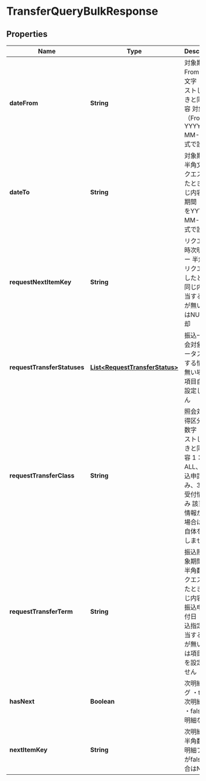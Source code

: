 
# TransferQueryBulkResponse

## Properties
Name | Type | Description | Notes
------------ | ------------- | ------------- | -------------
**dateFrom** | **String** | 対象期間From 半角文字 リクエストしたときと同じ内容 対象期間（From）をYYYY-MM-DD形式で設定  |  [optional]
**dateTo** | **String** | 対象期間To 半角文字 リクエストしたときと同じ内容 対象期間（To）をYYYY-MM-DD形式で設定  |  [optional]
**requestNextItemKey** | **String** | リクエスト時次明細キー 半角数字 リクエストしたときと同じ内容 該当する情報が無い場合はNULLを返却  |  [optional]
**requestTransferStatuses** | [**List&lt;RequestTransferStatus&gt;**](RequestTransferStatus.md) | 振込一括照会対象ステータス 該当する情報が無い場合は項目自体を設定しません  |  [optional]
**requestTransferClass** | **String** | 照会対象取得区分 半角数字 リクエストしたときと同じ内容 1：ALL、2：振込申請のみ、3：振込受付情報のみ 該当する情報が無い場合は項目自体を設定しません  |  [optional]
**requestTransferTerm** | **String** | 振込照会対象期間区分 半角数字 リクエストしたときと同じ内容 1：振込申請受付日　2：振込指定日 該当する情報が無い場合は項目自体を設定しません  |  [optional]
**hasNext** | **Boolean** | 次明細フラグ ・true&#x3D;次明細あり ・false&#x3D;次明細なし  |  [optional]
**nextItemKey** | **String** | 次明細キー 半角数字 次明細フラグがfalseの場合はNULL  |  [optional]



